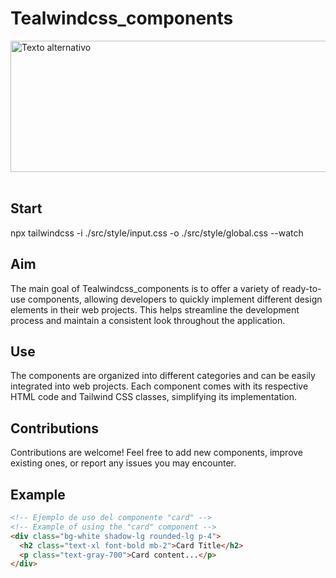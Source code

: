 # Tealwindcss_components

<img src="https://github.com/Daniel-L10N/Personal_notes/blob/main/assets/icons/Lenguages%20of%20programing/tailwindCss.png" alt="Texto alternativo" style="width:644;height:210;"><br/><br/>

## Start
npx tailwindcss -i ./src/style/input.css -o ./src/style/global.css --watch

## Aim 

The main goal of Tealwindcss_components is to offer a variety of ready-to-use components, allowing developers to quickly implement different design elements in their web projects. This helps streamline the development process and maintain a consistent look throughout the application.

## Use

The components are organized into different categories and can be easily integrated into web projects. Each component comes with its respective HTML code and Tailwind CSS classes, simplifying its implementation.

## Contributions

Contributions are welcome! Feel free to add new components, improve existing ones, or report any issues you may encounter.

## Example

```html
<!-- Ejemplo de uso del componente "card" -->
<!-- Example of using the "card" component -->
<div class="bg-white shadow-lg rounded-lg p-4">
  <h2 class="text-xl font-bold mb-2">Card Title</h2>
  <p class="text-gray-700">Card content...</p>
</div>
```









